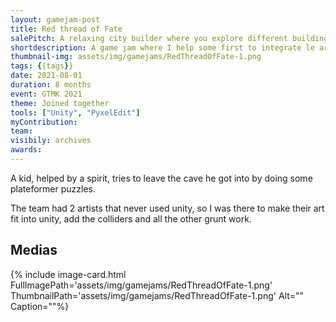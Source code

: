 ```yaml
---
layout: gamejam-post
title: Red thread of Fate
salePitch: A relaxing city builder where you explore different building styles while following funny and whimsical stories.
shortdescription: A game jam where I help some first to integrate le art and level design in unity.
thumbnail-img: assets/img/gamejams/RedThreadOfFate-1.png
tags: {{tags}}
date: 2021-08-01
duration: 8 months
event: GTMK 2021
theme: Joined together
tools: ["Unity", "PyxelEdit"]
myContribution: 
team: 
visibily: archives
awards: 
---
```

A kid, helped by a spirit, tries to leave the cave he got into by doing some plateformer puzzles.

The team had 2 artists that never used unity, so I was there to make their art fit into unity, add the colliders and all the other grunt work.

## Medias
<div class="row">
{% include image-card.html FullImagePath='assets/img/gamejams/RedThreadOfFate-1.png' ThumbnailPath='assets/img/gamejams/RedThreadOfFate-1.png' Alt="" Caption=""%}
</div>